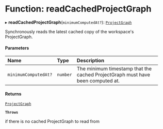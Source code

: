 # Function: readCachedProjectGraph

▸ **readCachedProjectGraph**(`minimumComputedAt?`): [`ProjectGraph`](../../reference/core-api/devkit/documents/ProjectGraph)

Synchronously reads the latest cached copy of the workspace's ProjectGraph.

#### Parameters

| Name                 | Type     | Description                                                                    |
| :------------------- | :------- | :----------------------------------------------------------------------------- |
| `minimumComputedAt?` | `number` | The minimum timestamp that the cached ProjectGraph must have been computed at. |

#### Returns

[`ProjectGraph`](../../reference/core-api/devkit/documents/ProjectGraph)

**`Throws`**

if there is no cached ProjectGraph to read from
